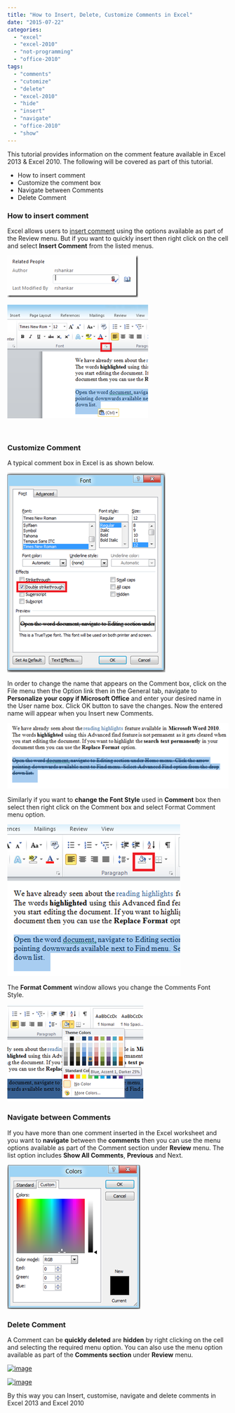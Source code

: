 ```yaml
---
title: "How to Insert, Delete, Customize Comments in Excel"
date: "2015-07-22"
categories: 
  - "excel"
  - "excel-2010"
  - "not-programming"
  - "office-2010"
tags: 
  - "comments"
  - "cutomize"
  - "delete"
  - "excel-2010"
  - "hide"
  - "insert"
  - "navigate"
  - "office-2010"
  - "show"
---
```


This tutorial provides information on the comment feature available in Excel 2013 & Excel 2010. The following will be covered as part of this tutorial.

- How to insert comment
- Customize the comment box
- Navigate between Comments
- Delete Comment

### How to insert comment

Excel allows users to [insert comment](http://blogmines.com/blog/2011/08/23/how-to-insert-comments-in-google-docs-spreadsheet/) using the options available as part of the Review menu. But if you want to quickly insert then right click on the cell and select **Insert Comment** from the listed menus.

[![image](/assets/images/image_thumb162.png "image")](http://blogmines.com/blog/wp-content/uploads/2011/08/image163.png)

[![image](/assets/images/image_thumb163.png "image")](http://blogmines.com/blog/wp-content/uploads/2011/08/image164.png)

 

### Customize Comment

A typical comment box in Excel is as shown below.

[![image](/assets/images/image_thumb164.png "image")](http://blogmines.com/blog/wp-content/uploads/2011/08/image165.png)

In order to change the name that appears on the Comment box, click on the File menu then the Option link then in the General tab, navigate to **Personalize your copy if Microsoft Office** and enter your desired name in the User name box. Click OK button to save the changes. Now the entered name will appear when you Insert new Comments.

[![image](/assets/images/image_thumb165.png "image")](http://blogmines.com/blog/wp-content/uploads/2011/08/image166.png)

Similarly if you want to **change the Font Style** used in **Comment** box then select then right click on the Comment box and select Format Comment menu option.

[![image](/assets/images/image_thumb166.png "image")](http://blogmines.com/blog/wp-content/uploads/2011/08/image167.png)

The **Format Comment** window allows you change the Comments Font Style.

[![image](/assets/images/image_thumb167.png "image")](http://blogmines.com/blog/wp-content/uploads/2011/08/image168.png)

### Navigate between Comments

If you have more than one comment inserted in the Excel worksheet and you want to **navigate** between the **comments** then you can use the menu options available as part of the Comment section under **Review** menu. The list option includes **Show All Comments**, **Previous** and Next.

[![image](/assets/images/image_thumb168.png "image")](http://blogmines.com/blog/wp-content/uploads/2011/08/image169.png)

### Delete Comment

A Comment can be **quickly deleted** are **hidden** by right clicking on the cell and selecting the required menu option. You can also use the menu option available as part of the **Comments section** under **Review** menu.

[![image](/assets/images/image_thumb169.png "image")](http://blogmines.com/blog/wp-content/uploads/2011/08/image170.png)

[![image](/assets/images/image_thumb170.png "image")](http://blogmines.com/blog/wp-content/uploads/2011/08/image171.png)

By this way you can Insert, customise, navigate and delete comments in Excel 2013 and Excel 2010
